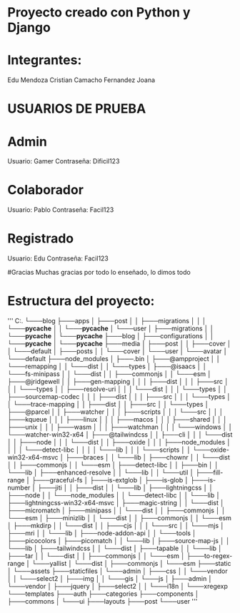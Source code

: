 # Proyecto creado con Python y Django

# Integrantes:
Edu Mendoza
Cristian Camacho
Fernandez Joana


# USUARIOS DE PRUEBA

# Admin
Usuario: Gamer
Contraseña: Dificil123

# Colaborador
Usuario: Pablo
Contraseña: Facil123

# Registrado
Usuario: Edu
Contraseña: Facil123

#Gracias
Muchas gracias por todo lo enseñado, lo dimos todo

# Estructura del proyecto:

'''
C:.
└───blog
    ├───apps
    │   ├───post
    │   │   ├───migrations
    │   │   │   └───__pycache__
    │   │   └───__pycache__
    │   └───user
    │       ├───migrations
    │       │   └───__pycache__
    │       └───__pycache__
    ├───blog
    │   ├───configurations
    │   │   └───__pycache__
    │   └───__pycache__
    ├───media
    │   ├───post
    │   │   ├───cover
    │   │   └───default
    │   ├───posts
    │   │   └───cover
    │   └───user
    │       └───avatar
    │           └───default
    ├───node_modules
    │   ├───.bin
    │   ├───@ampproject
    │   │   └───remapping
    │   │       └───dist
    │   │           └───types
    │   ├───@isaacs
    │   │   └───fs-minipass
    │   │       └───dist
    │   │           ├───commonjs
    │   │           └───esm
    │   ├───@jridgewell
    │   │   ├───gen-mapping
    │   │   │   ├───dist
    │   │   │   ├───src
    │   │   │   └───types
    │   │   ├───resolve-uri
    │   │   │   └───dist
    │   │   │       └───types
    │   │   ├───sourcemap-codec
    │   │   │   ├───dist
    │   │   │   ├───src
    │   │   │   └───types
    │   │   └───trace-mapping
    │   │       ├───dist
    │   │       ├───src
    │   │       └───types
    │   ├───@parcel
    │   │   ├───watcher
    │   │   │   ├───scripts
    │   │   │   └───src
    │   │   │       ├───kqueue
    │   │   │       ├───linux
    │   │   │       ├───macos
    │   │   │       ├───shared
    │   │   │       ├───unix
    │   │   │       ├───wasm
    │   │   │       ├───watchman
    │   │   │       └───windows
    │   │   └───watcher-win32-x64
    │   ├───@tailwindcss
    │   │   ├───cli
    │   │   │   └───dist
    │   │   ├───node
    │   │   │   └───dist
    │   │   ├───oxide
    │   │   │   ├───node_modules
    │   │   │   │   └───detect-libc
    │   │   │   │       └───lib
    │   │   │   └───scripts
    │   │   └───oxide-win32-x64-msvc
    │   ├───braces
    │   │   └───lib
    │   ├───chownr
    │   │   └───dist
    │   │       ├───commonjs
    │   │       └───esm
    │   ├───detect-libc
    │   │   ├───bin
    │   │   └───lib
    │   ├───enhanced-resolve
    │   │   └───lib
    │   │       └───util
    │   ├───fill-range
    │   ├───graceful-fs
    │   ├───is-extglob
    │   ├───is-glob
    │   ├───is-number
    │   ├───jiti
    │   │   ├───dist
    │   │   └───lib
    │   ├───lightningcss
    │   │   ├───node
    │   │   └───node_modules
    │   │       └───detect-libc
    │   │           └───lib
    │   ├───lightningcss-win32-x64-msvc
    │   ├───magic-string
    │   │   └───dist
    │   ├───micromatch
    │   ├───minipass
    │   │   └───dist
    │   │       ├───commonjs
    │   │       └───esm
    │   ├───minizlib
    │   │   └───dist
    │   │       ├───commonjs
    │   │       └───esm
    │   ├───mkdirp
    │   │   └───dist
    │   │       ├───cjs
    │   │       │   └───src
    │   │       └───mjs
    │   ├───mri
    │   │   └───lib
    │   ├───node-addon-api
    │   │   └───tools
    │   ├───picocolors
    │   ├───picomatch
    │   │   └───lib
    │   ├───source-map-js
    │   │   └───lib
    │   ├───tailwindcss
    │   │   └───dist
    │   ├───tapable
    │   │   └───lib
    │   ├───tar
    │   │   └───dist
    │   │       ├───commonjs
    │   │       └───esm
    │   ├───to-regex-range
    │   └───yallist
    │       └───dist
    │           ├───commonjs
    │           └───esm
    ├───static
    │   └───assets
    ├───staticfiles
    │   └───admin
    │       ├───css
    │       │   └───vendor
    │       │       └───select2
    │       ├───img
    │       │   └───gis
    │       └───js
    │           ├───admin
    │           └───vendor
    │               ├───jquery
    │               ├───select2
    │               │   └───i18n
    │               └───xregexp
    └───templates
        ├───auth
        ├───categories
        ├───components
        │   ├───commons
        │   └───ui
        ├───layouts
        ├───post
        └───user
'''
